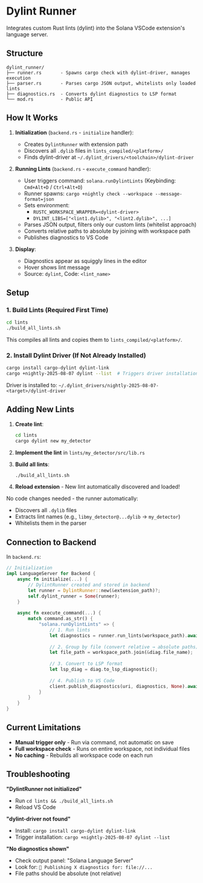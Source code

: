 # Dylint Runner

Integrates custom Rust lints (dylint) into the Solana VSCode extension's language server.

## Structure

```
dylint_runner/
├── runner.rs       - Spawns cargo check with dylint-driver, manages execution
├── parser.rs       - Parses cargo JSON output, whitelists only loaded lints
├── diagnostics.rs  - Converts dylint diagnostics to LSP format
└── mod.rs          - Public API
```

## How It Works

1. **Initialization** (`backend.rs` - `initialize` handler):
   - Creates `DylintRunner` with extension path
   - Discovers all `.dylib` files in `lints_compiled/<platform>/`
   - Finds dylint-driver at `~/.dylint_drivers/<toolchain>/dylint-driver`

2. **Running Lints** (`backend.rs` - `execute_command` handler):
   - User triggers command: `solana.runDylintLints` (Keybinding: `Cmd+Alt+D` / `Ctrl+Alt+D`)
   - Runner spawns: `cargo +nightly check --workspace --message-format=json`
   - Sets environment:
     - `RUSTC_WORKSPACE_WRAPPER=<dylint-driver>` 
     - `DYLINT_LIBS=["<lint1.dylib>", "<lint2.dylib>", ...]`
   - Parses JSON output, filters only our custom lints (whitelist approach)
   - Converts relative paths to absolute by joining with workspace path
   - Publishes diagnostics to VS Code

3. **Display**:
   - Diagnostics appear as squiggly lines in the editor
   - Hover shows lint message
   - Source: `dylint`, Code: `<lint_name>`

## Setup

### 1. Build Lints (Required First Time)

```bash
cd lints
./build_all_lints.sh
```

This compiles all lints and copies them to `lints_compiled/<platform>/`.

### 2. Install Dylint Driver (If Not Already Installed)

```bash
cargo install cargo-dylint dylint-link
cargo +nightly-2025-08-07 dylint --list  # Triggers driver installation
```

Driver is installed to: `~/.dylint_drivers/nightly-2025-08-07-<target>/dylint-driver`

## Adding New Lints

1. **Create lint**:
   ```bash
   cd lints
   cargo dylint new my_detector
   ```

2. **Implement the lint** in `lints/my_detector/src/lib.rs`

3. **Build all lints**:
   ```bash
   ./build_all_lints.sh
   ```

4. **Reload extension** - New lint automatically discovered and loaded!

No code changes needed - the runner automatically:
- Discovers all `.dylib` files
- Extracts lint names (e.g., `libmy_detector@...dylib` → `my_detector`)
- Whitelists them in the parser

## Connection to Backend

In `backend.rs`:

```rust
// Initialization
impl LanguageServer for Backend {
    async fn initialize(...) {
        // DylintRunner created and stored in backend
        let runner = DylintRunner::new(&extension_path)?;
        self.dylint_runner = Some(runner);
    }
    
    async fn execute_command(...) {
        match command.as_str() {
            "solana.runDylintLints" => {
                // 1. Run lints
                let diagnostics = runner.run_lints(workspace_path).await?;
                
                // 2. Group by file (convert relative → absolute paths)
                let file_path = workspace_path.join(&diag.file_name);
                
                // 3. Convert to LSP format
                let lsp_diag = diag.to_lsp_diagnostic();
                
                // 4. Publish to VS Code
                client.publish_diagnostics(uri, diagnostics, None).await;
            }
        }
    }
}
```

## Current Limitations

- **Manual trigger only** - Run via command, not automatic on save
- **Full workspace check** - Runs on entire workspace, not individual files
- **No caching** - Rebuilds all workspace code on each run

## Troubleshooting

**"DylintRunner not initialized"**
- Run `cd lints && ./build_all_lints.sh`
- Reload VS Code

**"dylint-driver not found"**
- Install: `cargo install cargo-dylint dylint-link`
- Trigger installation: `cargo +nightly-2025-08-07 dylint --list`

**"No diagnostics shown"**
- Check output panel: "Solana Language Server"
- Look for: `📍 Publishing X diagnostics for: file://...`
- File paths should be absolute (not relative)
